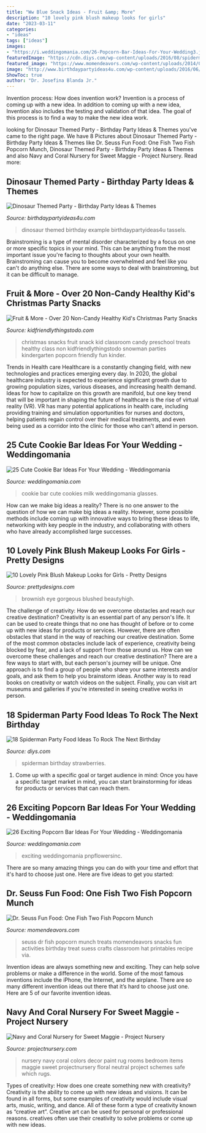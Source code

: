 ```yaml
---
title: "Ww Blue Snack Ideas - Fruit &amp; More"
description: "10 lovely pink blush makeup looks for girls"
date: "2023-03-11"
categories:
- "ideas"
tags: ["ideas"]
images:
- "https://i.weddingomania.com/26-Popcorn-Bar-Ideas-For-Your-Wedding3.jpg"
featuredImage: "https://cdn.diys.com/wp-content/uploads/2016/08/spiderman-strawberries.jpg"
featured_image: "https://www.momendeavors.com/wp-content/uploads/2014/03/Dr.-Seuss-One-Fish-Two-Fish-Popcorn-Munch-705x1024.jpg"
image: "http://www.birthdaypartyideas4u.com/wp-content/uploads/2016/06/Dinosaur-birthday-party-ideas-tassels-600x695.jpg"
ShowToc: true
author: "Dr. Josefina Blanda Jr."
---
```



Invention process: How does invention work?
Invention is a process of coming up with a new idea. In addition to coming up with a new idea, Invention also includes the testing and validation of that idea. The goal of this process is to find a way to make the new idea work.

	

		
looking for Dinosaur Themed Party - Birthday Party Ideas &amp; Themes you've came to the right page. We have 8 Pictures about Dinosaur Themed Party - Birthday Party Ideas &amp; Themes like Dr. Seuss Fun Food: One Fish Two Fish Popcorn Munch, Dinosaur Themed Party - Birthday Party Ideas &amp; Themes and also Navy and Coral Nursery for Sweet Maggie - Project Nursery. Read more:
		
    
## Dinosaur Themed Party - Birthday Party Ideas &amp; Themes

<img loading=lazy src="http://www.birthdaypartyideas4u.com/wp-content/uploads/2016/06/Dinosaur-birthday-party-ideas-tassels-600x695.jpg" onerror="this.onerror=null;this.src='https://tse4.mm.bing.net/th?id=OIP.by7WP1ruwWcj9fUicG07MgHaIl&amp;pid=15.1';" alt="Dinosaur Themed Party - Birthday Party Ideas &amp; Themes">

_Source: birthdaypartyideas4u.com_

>dinosaur themed birthday example birthdaypartyideas4u tassels. 

	

Brainstroming is a type of mental disorder characterized by a focus on one or more specific topics in your mind. This can be anything from the most important issue you're facing to thoughts about your own health. Brainstroming can cause you to become overwhelmed and feel like you can't do anything else. There are some ways to deal with brainstroming, but it can be difficult to manage.

    
## Fruit &amp; More - Over 20 Non-Candy Healthy Kid&#039;s Christmas Party Snacks

<img loading=lazy src="https://i0.wp.com/kidfriendlythingstodo.com/wp-content/uploads/2014/12/fruit-christ-10.jpg" onerror="this.onerror=null;this.src='https://tse4.mm.bing.net/th?id=OIP.mWrEOuZ_k5UVQVln8kU6pAAAAA&amp;pid=15.1';" alt="Fruit &amp; More - Over 20 Non-Candy Healthy Kid&#039;s Christmas Party Snacks">

_Source: kidfriendlythingstodo.com_

>christmas snacks fruit snack kid classroom candy preschool treats healthy class non kidfriendlythingstodo snowman parties kindergarten popcorn friendly fun kinder. 

	

Trends in Health care
Healthcare is a constantly changing field, with new technologies and practices emerging every day.  In 2020, the global healthcare industry is expected to experience significant growth due to growing population sizes, various diseases, and increasing health demand. Ideas for how to capitalize on this growth are manifold, but one key trend that will be important in shaping the future of healthcare is the rise of virtual reality (VR). VR has many potential applications in health care, including providing training and simulation opportunities for nurses and doctors, helping patients regain control over their medical treatments, and even being used as a corridor into the clinic for those who can't attend in person.

    
## 25 Cute Cookie Bar Ideas For Your Wedding - Weddingomania

<img loading=lazy src="http://i.weddingomania.com/25-Cute-Cookie-Bar-Ideas-For-Your-Wedding12.jpg" onerror="this.onerror=null;this.src='https://tse4.mm.bing.net/th?id=OIP.oK-gEglEfYw-Xp11gMZ05wAAAA&amp;pid=15.1';" alt="25 Cute Cookie Bar Ideas For Your Wedding - Weddingomania">

_Source: weddingomania.com_

>cookie bar cute cookies milk weddingomania glasses. 

	

How can we make big ideas a reality?
There is no one answer to the question of how we can make big ideas a reality. However, some possible methods include coming up with innovative ways to bring these ideas to life, networking with key people in the industry, and collaborating with others who have already accomplished large successes.

    
## 10 Lovely Pink Blush Makeup Looks For Girls - Pretty Designs

<img loading=lazy src="http://www.prettydesigns.com/wp-content/uploads/2014/07/Brownish-Grey-Smokey-Eyes-and-Pink-Blush.jpg" onerror="this.onerror=null;this.src='https://tse3.mm.bing.net/th?id=OIP.1P8Nzs6uyTw2mHFmXey_kAHaKZ&amp;pid=15.1';" alt="10 Lovely Pink Blush Makeup Looks for Girls - Pretty Designs">

_Source: prettydesigns.com_

>brownish eye gorgeous blushed beautyhigh. 

	

The challenge of creativity: How do we overcome obstacles and reach our creative destination?
Creativity is an essential part of any person's life. It can be used to create things that no one has thought of before or to come up with new ideas for products or services. However, there are often obstacles that stand in the way of reaching our creative destination. Some of the most common obstacles include lack of experience, creativity being blocked by fear, and a lack of support from those around us. How can we overcome these challenges and reach our creative destination? There are a few ways to start with, but each person's journey will be unique. One approach is to find a group of people who share your same interests and/or goals, and ask them to help you brainstorm ideas. Another way is to read books on creativity or watch videos on the subject. Finally, you can visit art museums and galleries if you're interested in seeing creative works in person.

    
## 18 Spiderman Party Food Ideas To Rock The Next Birthday

<img loading=lazy src="https://cdn.diys.com/wp-content/uploads/2016/08/spiderman-strawberries.jpg" onerror="this.onerror=null;this.src='https://tse1.mm.bing.net/th?id=OIP.X508p1NU0EGHZ4g1UhzMMQHaHa&amp;pid=15.1';" alt="18 Spiderman Party Food Ideas To Rock The Next Birthday">

_Source: diys.com_

>spiderman birthday strawberries. 

	

1. Come up with a specific goal or target audience in mind: Once you have a specific target market in mind, you can start brainstorming for ideas for products or services that can reach them.

    
## 26 Exciting Popcorn Bar Ideas For Your Wedding - Weddingomania

<img loading=lazy src="https://i.weddingomania.com/26-Popcorn-Bar-Ideas-For-Your-Wedding3.jpg" onerror="this.onerror=null;this.src='https://tse4.mm.bing.net/th?id=OIP.nIgCyPbUvtQusr0lIZ-Z2AAAAA&amp;pid=15.1';" alt="26 Exciting Popcorn Bar Ideas For Your Wedding - Weddingomania">

_Source: weddingomania.com_

>exciting weddingomania pnpflowersinc. 

	

There are so many amazing things you can do with your time and effort that it's hard to choose just one. Here are five ideas to get you started: 

    
## Dr. Seuss Fun Food: One Fish Two Fish Popcorn Munch

<img loading=lazy src="https://www.momendeavors.com/wp-content/uploads/2014/03/Dr.-Seuss-One-Fish-Two-Fish-Popcorn-Munch-705x1024.jpg" onerror="this.onerror=null;this.src='https://tse2.mm.bing.net/th?id=OIP.Ha-Lt9dDAuWzT9uIpkO49QHaKw&amp;pid=15.1';" alt="Dr. Seuss Fun Food: One Fish Two Fish Popcorn Munch">

_Source: momendeavors.com_

>seuss dr fish popcorn munch treats momendeavors snacks fun activities birthday treat suess crafts classroom hat printables recipe via. 

	

Invention ideas are always something new and exciting. They can help solve problems or make a difference in the world. Some of the most famous inventions include the iPhone, the Internet, and the airplane. There are so many different invention ideas out there that it’s hard to choose just one. Here are 5 of our favorite invention ideas.

    
## Navy And Coral Nursery For Sweet Maggie - Project Nursery

<img loading=lazy src="https://projectnursery.com/wp-content/uploads/2014/12/DSC00382.jpg" onerror="this.onerror=null;this.src='https://tse3.mm.bing.net/th?id=OIP.h25b-E7Y0KDglDQwOFZNRgHaLH&amp;pid=15.1';" alt="Navy and Coral Nursery for Sweet Maggie - Project Nursery">

_Source: projectnursery.com_

>nursery navy coral colors decor paint rug rooms bedroom items maggie sweet projectnursery floral neutral project schemes safe which rugs. 

	

Types of creativity: How does one create something new with creativity?
Creativity is the ability to come up with new ideas and visions. It can be found in all forms, but some examples of creativity would include visual arts, music, writing, and dance. All of these form a type of creativity known as “creative art”. Creative art can be used for personal or professional reasons. creatives often use their creativity to solve problems or come up with new ideas.

